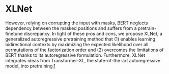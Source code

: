 

<!--
 * @version:
 * @Author:  StevenJokess https://github.com/StevenJokess
 * @Date: 2020-10-07 16:28:57
 * @LastEditors:  StevenJokess https://github.com/StevenJokess
 * @LastEditTime: 2020-10-07 19:11:46
 * @Description:
 * @TODO::
 * @Reference:
-->

# XLNet


However, relying on corrupting the input with masks, BERT neglects dependency between the masked positions and suffers from a pretrain-finetune discrepancy. In light of these pros and cons, we propose XLNet, a generalized autoregressive pretraining method that (1) enables learning bidirectional contexts by maximizing the expected likelihood over all permutations of the factorization order and (2) overcomes the limitations of BERT thanks to its autoregressive formulation. Furthermore, XLNet integrates ideas from Transformer-XL, the state-of-the-art autoregressive model, into pretraining.[1]

[1]: https://arxiv.org/abs/1906.08237
[2]: https://huggingface.co/transformers/model_doc/xlnet.html
